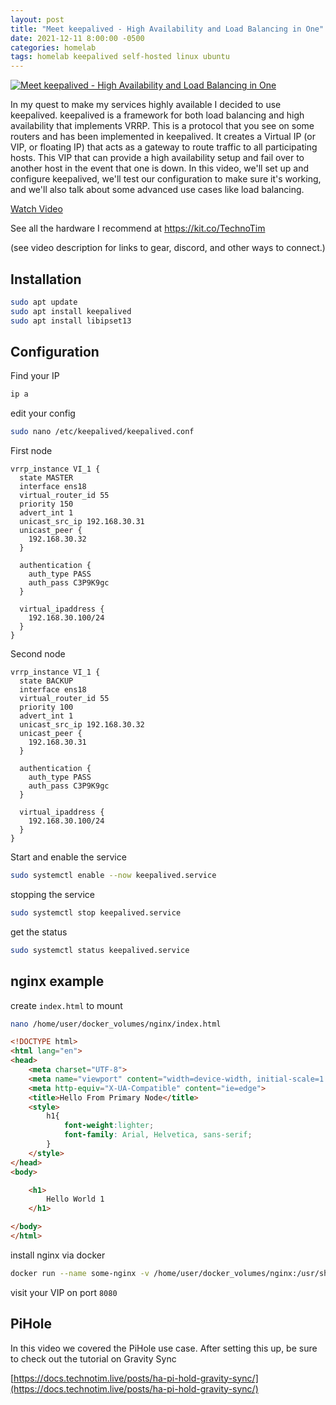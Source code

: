 ```yaml
---
layout: post
title: "Meet keepalived - High Availability and Load Balancing in One"
date: 2021-12-11 8:00:00 -0500
categories: homelab
tags: homelab keepalived self-hosted linux ubuntu
---
```


[![Meet keepalived - High Availability and Load Balancing in One](https://img.youtube.com/vi/hPfk0qd4xEY/0.jpg)](https://www.youtube.com/watch?v=hPfk0qd4xEY "Meet keepalived - High Availability and Load Balancing in One")

In my quest to make my services highly available I decided to use keepalived.  keepalived is a framework for both load balancing and high availability that implements VRRP.  This is a protocol that you see on some routers and has been implemented in keepalived. It creates a Virtual IP (or VIP, or floating IP) that acts as a gateway to route traffic to all participating hosts.  This VIP that can provide a high availability setup and fail over to another host in the event that one is down. In this video, we'll set up and configure keepalived, we'll test our configuration to make sure it's working, and we'll also talk about some advanced use cases like load balancing.

[Watch Video](https://www.youtube.com/watch?v=hPfk0qd4xEY)

See all the hardware I recommend at <https://kit.co/TechnoTim>

(see video description for links to gear, discord, and other ways to connect.)

## Installation

```bash
sudo apt update
sudo apt install keepalived
sudo apt install libipset13
```

## Configuration

Find your IP

```bash
ip a 
```

edit your config

```bash
sudo nano /etc/keepalived/keepalived.conf
```

First node

```apacheconf
vrrp_instance VI_1 {
  state MASTER
  interface ens18
  virtual_router_id 55
  priority 150
  advert_int 1
  unicast_src_ip 192.168.30.31
  unicast_peer {
    192.168.30.32
  }

  authentication {
    auth_type PASS
    auth_pass C3P9K9gc
  }

  virtual_ipaddress {
    192.168.30.100/24
  }
}
```

Second node

```apacheconf
vrrp_instance VI_1 {
  state BACKUP
  interface ens18
  virtual_router_id 55
  priority 100
  advert_int 1
  unicast_src_ip 192.168.30.32
  unicast_peer {
    192.168.30.31
  }

  authentication {
    auth_type PASS
    auth_pass C3P9K9gc
  }

  virtual_ipaddress {
    192.168.30.100/24
  }
}
```

Start and enable the service

```bash
sudo systemctl enable --now keepalived.service
```

stopping the service

```bash
sudo systemctl stop keepalived.service
```

get the status

```bash
sudo systemctl status keepalived.service
```

## nginx example

create `index.html` to mount

```bash
nano /home/user/docker_volumes/nginx/index.html
```

```html
<!DOCTYPE html>
<html lang="en">
<head>
    <meta charset="UTF-8">
    <meta name="viewport" content="width=device-width, initial-scale=1.0">
    <meta http-equiv="X-UA-Compatible" content="ie=edge">
    <title>Hello From Primary Node</title>
    <style>
        h1{
            font-weight:lighter;
            font-family: Arial, Helvetica, sans-serif;
        }
    </style>
</head>
<body>

    <h1>
        Hello World 1
    </h1>

</body>
</html>
```

install nginx via docker

```bash
docker run --name some-nginx -v /home/user/docker_volumes/nginx:/usr/share/nginx/html:ro -d -p 8080:80 nginx
```

visit your VIP on port `8080`

## PiHole

In this video we covered the PiHole use case.  After setting this up, be sure to check out the tutorial on Gravity Sync

[https://docs.technotim.live/posts/ha-pi-hold-gravity-sync/](https://docs.technotim.live/posts/ha-pi-hold-gravity-sync/)
